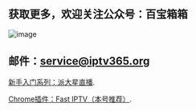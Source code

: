 ## 获取更多，欢迎关注公众号：百宝箱箱
![image](./assets/GongZhongHao.png)

## 邮件：service@iptv365.org

[新手入门系列：派大星直播](./docs/001_paidaxing.md).

[Chrome插件：Fast IPTV（本号推荐）](./docs/002_FastIPTV.md).